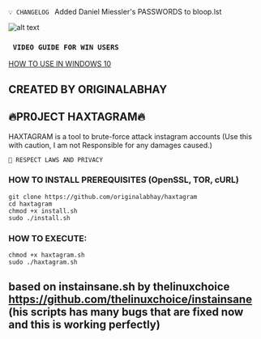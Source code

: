 ``💡 CHANGELOG ``
Added Daniel Miessler's PASSWORDS to bloop.lst 

![alt text](https://github.com/originalabhay/haxtagram/blob/master/images/working.png)

### ``` VIDEO GUIDE FOR WIN USERS```
[HOW TO USE IN WINDOWS 10](https://www.youtube.com/watch?v=yi7CHg6gDtk)

## CREATED BY ORIGINALABHAY
## 🔥PR0JECT HAXTAGRAM🔥
HAXTAGRAM is a tool to brute-force attack instagram accounts (Use this with caution, I am not Responsible for any damages caused.)

``
🛑 RESPECT LAWS AND PRIVACY
``

### HOW TO INSTALL PREREQUISITES (OpenSSL, TOR, cURL)
```
git clone https://github.com/originalabhay/haxtagram
cd haxtagram
chmod +x install.sh
sudo ./install.sh
```
### HOW TO EXECUTE:
```
chmod +x haxtagram.sh
sudo ./haxtagram.sh
```

## based on instainsane.sh by thelinuxchoice https://github.com/thelinuxchoice/instainsane (his scripts has many bugs that are fixed now and this is working perfectly)
